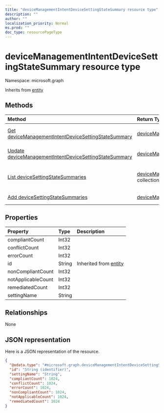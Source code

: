 ```yaml
---
title: "deviceManagementIntentDeviceSettingStateSummary resource type"
description: ""
author: ""
localization_priority: Normal
ms.prod: ""
doc_type: resourcePageType
---
```


# deviceManagementIntentDeviceSettingStateSummary resource type


Namespace: microsoft.graph




Inherits from [entity](../resources/entity.md)

## Methods
|Method|Return Type|Description|
|:---|:---|:---|
|[Get deviceManagementIntentDeviceSettingStateSummary](../api/devicemanagementintentdevicesettingstatesummary-get.md)|[deviceManagementIntentDeviceSettingStateSummary](../resources/devicemanagementintentdevicesettingstatesummary.md)|Read properties and relationships of the [deviceManagementIntentDeviceSettingStateSummary](../resources/devicemanagementintentdevicesettingstatesummary.md) object.|
|[Update deviceManagementIntentDeviceSettingStateSummary](../api/devicemanagementintentdevicesettingstatesummary-update.md)|[deviceManagementIntentDeviceSettingStateSummary](../resources/devicemanagementintentdevicesettingstatesummary.md)|Update the properties of a [deviceManagementIntentDeviceSettingStateSummary](../resources/devicemanagementintentdevicesettingstatesummary.md) object.|
|[List deviceSettingStateSummaries](../api/devicemanagementintent-list-devicesettingstatesummaries.md)|[deviceManagementIntentDeviceSettingStateSummary](../resources/devicemanagementintentdevicesettingstatesummary.md) collection|Get the deviceManagementIntentDeviceSettingStateSummaries from the deviceSettingStateSummaries navigation property.|
|[Add deviceSettingStateSummaries](../api/devicemanagementintent-post-devicesettingstatesummaries.md)|[deviceManagementIntentDeviceSettingStateSummary](../resources/devicemanagementintentdevicesettingstatesummary.md)|Add deviceSettingStateSummaries by posting to the deviceSettingStateSummaries collection.|

## Properties
|Property|Type|Description|
|:---|:---|:---|
|compliantCount|Int32||
|conflictCount|Int32||
|errorCount|Int32||
|id|String| Inherited from [entity](../resources/entity.md)|
|nonCompliantCount|Int32||
|notApplicableCount|Int32||
|remediatedCount|Int32||
|settingName|String||

## Relationships
None

## JSON representation
Here is a JSON representation of the resource.
<!-- {
  "blockType": "resource",
  "keyProperty": "id",
  "@odata.type": "microsoft.graph.deviceManagementIntentDeviceSettingStateSummary",
  "baseType": "microsoft.graph.entity",
  "openType": false
}
-->
``` json
{
  "@odata.type": "#microsoft.graph.deviceManagementIntentDeviceSettingStateSummary",
  "id": "String (identifier)",
  "settingName": "String",
  "compliantCount": 1024,
  "conflictCount": 1024,
  "errorCount": 1024,
  "nonCompliantCount": 1024,
  "notApplicableCount": 1024,
  "remediatedCount": 1024
}
```

